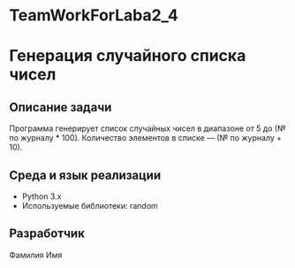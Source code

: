 # TeamWorkForLaba2_4
# Генерация случайного списка чисел

## Описание задачи
Программа генерирует список случайных чисел в диапазоне от 5 до (№ по журналу * 100). Количество элементов в списке — (№ по журналу + 10).

## Среда и язык реализации
- Python 3.x
- Используемые библиотеки: random

## Разработчик
Фамилия Имя
